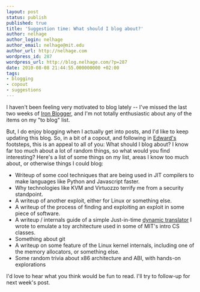 ```yaml
---
layout: post
status: publish
published: true
title: 'Suggestion time: What should I blog about?'
author: nelhage
author_login: nelhage
author_email: nelhage@mit.edu
author_url: http://nelhage.com
wordpress_id: 287
wordpress_url: http://blog.nelhage.com/?p=287
date: 2010-08-08 21:44:55.000000000 +02:00
tags:
- blogging
- copout
- suggestions
---
```

I haven't been feeling very motivated to blog lately -- I've missed
the last two weeks of [Iron Blogger](http://iron-blogger.mit.edu/),
and I'm not totally enthusiastic about any of the items on my "to
blog" list.

But, I do enjoy blogging when I actually get into posts, and I'd like
to keep updating this blog. So, in a bit of a copout, and following in
[Edward's](http://blog.ezyang.com/2010/07/suggestion-box/) footsteps,
this is an appeal to all of you: What should I blog about? I know far
too much about a lot of random things, so what would you find
interesting? Here's a list of some things on my list, areas I know too
much about, or otherwise things I could blog:

- Writeup of some cool techniques that are being used in JIT compilers
  to make languages like Python and Javascript faster.
- Why technologies like KVM and Virtuozzo terrify me from a security
  standpoint.
- A writeup of another exploit, either for Linux or something else.
- A writeup of the process of finding and exploiting an exploit in
  some piece of software.
- A writeup / internals guide of a simple Just-in-time [dynamic
  translator](http://github.com/nelhage/bemu/) I wrote to emulate a
  toy architecture used in some of MIT's intro CS classes.
- Something about git
- A writeup on some feature of the Linux kernel internals, including
  one of the memory allocators, or something else.
- Some random trivia about x86 architecture and ABI, with hands-on
  explorations

I'd love to hear what you think would be fun to read. I'll try to
follow-up for next week's post.
